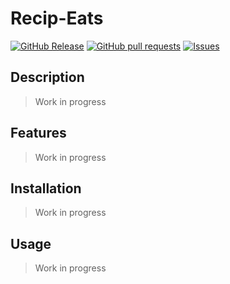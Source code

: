 # Recip-Eats
[![GitHub Release](https://img.shields.io/github/release/zjayers/recip-eats.svg?style=flat)](https://github.com/zjayers/recip-eats/releases)
[![GitHub pull requests](https://img.shields.io/github/issues-pr/zjayers/recip-eats.svg?style=flat)](https://github.com/zjayers/recip-eats/pulls)
[![Issues](https://img.shields.io/github/issues-raw/zjayers/recip-eats.svg?maxAge=25000)](https://github.com/zjayers/recip-eats/issues)

## Description

> Work in progress

## Features

> Work in progress

## Installation

> Work in progress

## Usage

> Work in progress
